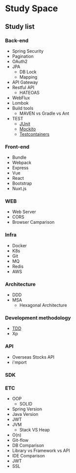 # Study Space
## Study list
### Back-end
- Spring Security
- Pagination
- OAuth2
- JPA
	- DB Lock
	- Mapping
- API Gateway
- Restful API
	- HATEOAS
- WebFlux
- Lombok
- Build tools
	- MAVEN vs Gradle vs Ant
- TEST
    - [JUnit](https://github.com/TonyJev93/Study/blob/main/Back-end/TEST/JUnit.md)
    - [Mockito](https://github.com/TonyJev93/Study/blob/main/Back-end/TEST/Mockito.md)
    - [Testcontainers](./Back-end/TEST/Testcontainers.md)

### Front-end
- Bundle
- Webpack
- Express
- Vue
- React
- Bootstrap
- Nuxt.js

### WEB
- Web Server
- CORS
- Browser Camparison

### Infra
- Docker
- K8s
- Git
- MQ
- Redis
- AWS


### Architecture
- DDD
- MSA
	- Hexagonal Architecture

### Development methodology
- [TDD](https://github.com/TonyJev93/Study/blob/main/Development%20Methodology/TDD.md)
- Xp

### API
- Overseas Stocks API
- i'mport

### SDK

### ETC
- OOP
	- SOLID
- Spring Version
- Java Version
- JWT
- JVM
	- Stack VS Heap
- O(n)
- Git-flow
- DB Comparison
- Library vs Framework vs API
- IDE Comparison
- JWT
- SSL

